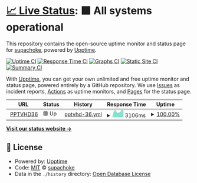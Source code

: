 # [📈 Live Status](https://supachoke.github.io/uptime): <!--live status--> **🟩 All systems operational**

This repository contains the open-source uptime monitor and status page for [supachoke](https://supachoke.github.io/uptime), powered by [Upptime](https://github.com/upptime/upptime).

[![Uptime CI](https://github.com/koj-co/upptime/workflows/Uptime%20CI/badge.svg)](https://github.com/koj-co/upptime/actions?query=workflow%3A%22Uptime+CI%22)
[![Response Time CI](https://github.com/koj-co/upptime/workflows/Response%20Time%20CI/badge.svg)](https://github.com/koj-co/upptime/actions?query=workflow%3A%22Response+Time+CI%22)
[![Graphs CI](https://github.com/koj-co/upptime/workflows/Graphs%20CI/badge.svg)](https://github.com/koj-co/upptime/actions?query=workflow%3A%22Graphs+CI%22)
[![Static Site CI](https://github.com/koj-co/upptime/workflows/Static%20Site%20CI/badge.svg)](https://github.com/koj-co/upptime/actions?query=workflow%3A%22Static+Site+CI%22)
[![Summary CI](https://github.com/koj-co/upptime/workflows/Summary%20CI/badge.svg)](https://github.com/koj-co/upptime/actions?query=workflow%3A%22Summary+CI%22)

With [Upptime](https://upptime.js.org), you can get your own unlimited and free uptime monitor and status page, powered entirely by a GitHub repository. We use [Issues](https://github.com/supachoke/uptime/issues) as incident reports, [Actions](https://github.com/supachoke/uptime/actions) as uptime monitors, and [Pages](https://supachoke.github.io/uptime) for the status page.

<!--start: status pages-->
<!-- This summary is generated by Upptime (https://github.com/upptime/upptime) -->
<!-- Do not edit this manually, your changes will be overwritten -->
<!-- prettier-ignore -->
| URL | Status | History | Response Time | Uptime |
| --- | ------ | ------- | ------------- | ------ |
| <img alt="" src="https://icons.duckduckgo.com/ip3/www.pptvhd36.com.ico" height="13"> [PPTVHD36](https://www.pptvhd36.com) | 🟩 Up | [pptvhd-36.yml](https://github.com/supachoke/uptime/commits/HEAD/history/pptvhd-36.yml) | <details><summary><img alt="Response time graph" src="./graphs/pptvhd-36/response-time-week.png" height="20"> 3106ms</summary><br><a href="https://supachoke.github.io/uptime/history/pptvhd-36"><img alt="Response time 4076" src="https://img.shields.io/endpoint?url=https%3A%2F%2Fraw.githubusercontent.com%2Fsupachoke%2Fuptime%2FHEAD%2Fapi%2Fpptvhd-36%2Fresponse-time.json"></a><br><a href="https://supachoke.github.io/uptime/history/pptvhd-36"><img alt="24-hour response time 2654" src="https://img.shields.io/endpoint?url=https%3A%2F%2Fraw.githubusercontent.com%2Fsupachoke%2Fuptime%2FHEAD%2Fapi%2Fpptvhd-36%2Fresponse-time-day.json"></a><br><a href="https://supachoke.github.io/uptime/history/pptvhd-36"><img alt="7-day response time 3106" src="https://img.shields.io/endpoint?url=https%3A%2F%2Fraw.githubusercontent.com%2Fsupachoke%2Fuptime%2FHEAD%2Fapi%2Fpptvhd-36%2Fresponse-time-week.json"></a><br><a href="https://supachoke.github.io/uptime/history/pptvhd-36"><img alt="30-day response time 3695" src="https://img.shields.io/endpoint?url=https%3A%2F%2Fraw.githubusercontent.com%2Fsupachoke%2Fuptime%2FHEAD%2Fapi%2Fpptvhd-36%2Fresponse-time-month.json"></a><br><a href="https://supachoke.github.io/uptime/history/pptvhd-36"><img alt="1-year response time 4012" src="https://img.shields.io/endpoint?url=https%3A%2F%2Fraw.githubusercontent.com%2Fsupachoke%2Fuptime%2FHEAD%2Fapi%2Fpptvhd-36%2Fresponse-time-year.json"></a></details> | <details><summary><a href="https://supachoke.github.io/uptime/history/pptvhd-36">100.00%</a></summary><a href="https://supachoke.github.io/uptime/history/pptvhd-36"><img alt="All-time uptime 99.97%" src="https://img.shields.io/endpoint?url=https%3A%2F%2Fraw.githubusercontent.com%2Fsupachoke%2Fuptime%2FHEAD%2Fapi%2Fpptvhd-36%2Fuptime.json"></a><br><a href="https://supachoke.github.io/uptime/history/pptvhd-36"><img alt="24-hour uptime 100.00%" src="https://img.shields.io/endpoint?url=https%3A%2F%2Fraw.githubusercontent.com%2Fsupachoke%2Fuptime%2FHEAD%2Fapi%2Fpptvhd-36%2Fuptime-day.json"></a><br><a href="https://supachoke.github.io/uptime/history/pptvhd-36"><img alt="7-day uptime 100.00%" src="https://img.shields.io/endpoint?url=https%3A%2F%2Fraw.githubusercontent.com%2Fsupachoke%2Fuptime%2FHEAD%2Fapi%2Fpptvhd-36%2Fuptime-week.json"></a><br><a href="https://supachoke.github.io/uptime/history/pptvhd-36"><img alt="30-day uptime 100.00%" src="https://img.shields.io/endpoint?url=https%3A%2F%2Fraw.githubusercontent.com%2Fsupachoke%2Fuptime%2FHEAD%2Fapi%2Fpptvhd-36%2Fuptime-month.json"></a><br><a href="https://supachoke.github.io/uptime/history/pptvhd-36"><img alt="1-year uptime 99.99%" src="https://img.shields.io/endpoint?url=https%3A%2F%2Fraw.githubusercontent.com%2Fsupachoke%2Fuptime%2FHEAD%2Fapi%2Fpptvhd-36%2Fuptime-year.json"></a></details>

<!--end: status pages-->

[**Visit our status website →**](https://supachoke.github.io/uptime)

## 📄 License

- Powered by: [Upptime](https://github.com/upptime/upptime)
- Code: [MIT](./LICENSE) © [supachoke](https://supachoke.github.io/uptime)
- Data in the `./history` directory: [Open Database License](https://opendatacommons.org/licenses/odbl/1-0/)
